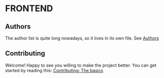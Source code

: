 # FRONTEND

## Authors

The author list is quite long nowadays, so it lives in its own file.
See [Authors](./AUTHORS.md)

## Contributing

Welcome! Happy to see you willing to make the project better. You can get started by
reading this:
[Contributing: The basics](./CONTRIBUTING.md)
